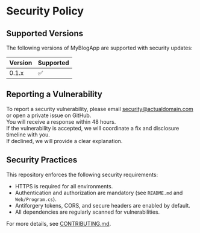 # Security Policy

## Supported Versions

The following versions of MyBlogApp are supported with security updates:

| Version | Supported          |
|---------|--------------------|
| 0.1.x   | :white_check_mark: |

## Reporting a Vulnerability

To report a security vulnerability, please email [security@actualdomain.com](mailto:security@actualdomain.com) or open a private issue on GitHub.  
You will receive a response within 48 hours.  
If the vulnerability is accepted, we will coordinate a fix and disclosure timeline with you.  
If declined, we will provide a clear explanation.

## Security Practices

This repository enforces the following security requirements:

- HTTPS is required for all environments.
- Authentication and authorization are mandatory (see `README.md` and `Web/Program.cs`).
- Antiforgery tokens, CORS, and secure headers are enabled by default.
- All dependencies are regularly scanned for vulnerabilities.

For more details, see [CONTRIBUTING.md](../docs/CONTRIBUTING.md).